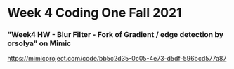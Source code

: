 # Week 4 Coding One Fall 2021

### "Week4 HW - Blur Filter - Fork of Gradient / edge detection by orsolya" on Mimic

https://mimicproject.com/code/bb5c2d35-0c05-4e73-d5df-596bcd577a87